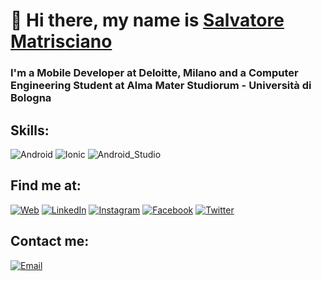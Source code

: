 # 👋 Hi there, my name is [Salvatore Matrisciano](https://salvatorematrisciano.com)

### I'm a Mobile Developer at Deloitte, Milano and a Computer Engineering Student at Alma Mater Studiorum - Università di Bologna

## Skills:
![Android](https://img.shields.io/badge/Android-3DDC84?style=for-the-badge&logo=android&logoColor=white&labelColor=101010)
![Ionic](https://img.shields.io/badge/Ionic-0095D5?style=for-the-badge&logo=ionic&logoColor=white&labelColor=101010)
![Android_Studio](https://img.shields.io/badge/Android_Studio-3DDC84?style=for-the-badge&logo=android-studio&logoColor=white&labelColor=101010)

## Find me at:

[![Web](https://img.shields.io/badge/My_Website-salvatorematrisciano.com-14a1f0?style=for-the-badge&logo=html5&logoColor=white&labelColor=101010)](https://salvatorematrisciano.com)
[![LinkedIn](https://img.shields.io/badge/LinkedIn-salvatore_matrisciano-0077B5?style=for-the-badge&logo=linkedin&logoColor=white&labelColor=101010)](https://www.linkedin.com/in/salvatore-matrisciano/)
[![Instagram](https://img.shields.io/badge/Instagram-@salvatore.matrisciano-E4405F?style=for-the-badge&logo=instagram&logoColor=white&labelColor=101010)](https://instagram.com/salvatore.matrisciano)
[![Facebook](https://img.shields.io/badge/Facebook-Salvatore_Matrisciano-3b5998?style=for-the-badge&logo=facebook&logoColor=white&labelColor=101010)](https://www.facebook.com/matrisciano.s/)
[![Twitter](https://img.shields.io/badge/Twitter-@SalvatoreMatrisciano-1DA1F2?style=for-the-badge&logo=twitter&logoColor=white&labelColor=101010)](https://twitter.com/matrisciano_s)

## Contact me:

[![Email](https://img.shields.io/badge/Email-s.matrisciano@mail.com-72ae2d?style=for-the-badge&logo=gmail&logoColor=white&labelColor=101010)](mailto:s.matrisciano@mail.com)
